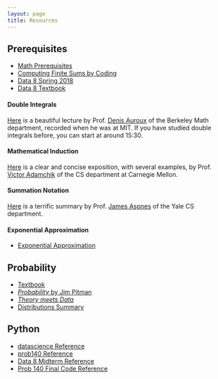 ```yaml
---
layout: page
title: Resources
---
```


## Prerequisites
- [Math Prerequisites](/assets/prereq.pdf)
- [Computing Finite Sums by Coding](/assets/Finite_Sums_Answers_by_Coding.pdf)
- [Data 8 Spring 2018](http://data8.org/sp18/)
- [Data 8 Textbook](http://inferentialthinking.com/)

#### Double Integrals
[Here](https://ocw.mit.edu/courses/mathematics/18-02-multivariable-calculus-fall-2007/video-lectures/lecture-16-double-integral) is a beautiful lecture by Prof. [Denis Auroux](https://math.berkeley.edu/~auroux/) of the Berkeley Math department, recorded when he was at MIT. If you have studied double integrals before, you can start at around 15:30. 

#### Mathematical Induction
[Here](https://www.cs.cmu.edu/~adamchik/21-127/lectures/induction_1_print.pdf) is a clear and concise exposition, with several examples, by Prof. [Victor Adamchik](http://www.cs.cmu.edu/~adamchik/) of the CS department at Carnegie Mellon.

#### Summation Notation
[Here](http://www.cs.yale.edu/homes/aspnes/pinewiki/attachments/SummationNotation/summation-notation.pdf) is a terrific summary by Prof. [James Aspnes](http://www.cs.yale.edu/homes/aspnes/) of the Yale CS department.

#### Exponential Approximation
- [Exponential Approximation](/resources/exponential_approximations)

## Probability
- [Textbook](https://textbook.prob140.org/)
- [*Probability* by Jim Pitman](http://springer.com/us/book/9780387979748)
- [*Theory meets Data*](/assets/tmd_11_18_2017.pdf)
- [Distributions Summary](/assets/final_reference.pdf)

## Python
- [datascience Reference](http://data8.org/datascience/tables.html)
- [prob140 Reference](http://prob140.org/prob140/)
- [Data 8 Midterm Reference](/assets/data8-fa17-midterm-guide.pdf)
- [Prob 140 Final Code Reference](/assets/final_reference_code.pdf)
